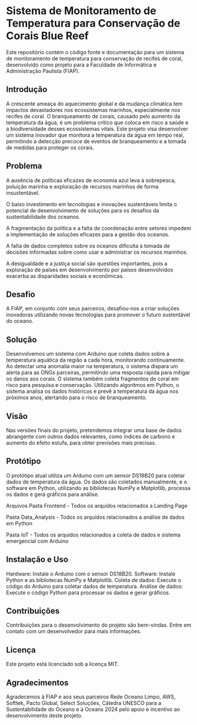# Sistema de Monitoramento de Temperatura para Conservação de Corais Blue Reef

Este repositório contém o código fonte e documentação para um sistema de monitoramento de temperatura para conservação de recifes de coral, desenvolvido como projeto para a Faculdade de Informática e Administração Paulista (FIAP).

## Introdução
A crescente ameaça do aquecimento global e da mudança climática tem impactos devastadores nos ecossistemas marinhos, especialmente nos recifes de coral. O branqueamento de corais, causado pelo aumento da temperatura da água, é um problema crítico que coloca em risco a saúde e a biodiversidade desses ecossistemas vitais.
Este projeto visa desenvolver um sistema inovador que monitora a temperatura da água em tempo real, permitindo a detecção precoce de eventos de branqueamento e a tomada de medidas para proteger os corais.

## Problema
A ausência de políticas eficazes de economia azul leva à sobrepesca, poluição marinha e exploração de recursos marinhos de forma insustentável.

O baixo investimento em tecnologias e inovações sustentáveis limita o potencial de desenvolvimento de soluções para os desafios da sustentabilidade dos oceanos.

A fragmentação da política e a falta de coordenação entre setores impedem a implementação de soluções eficazes para a gestão dos oceanos.

A falta de dados completos sobre os oceanos dificulta a tomada de decisões informadas sobre como usar e administrar os recursos marinhos.

A desigualdade e a justiça social são questões importantes, pois a exploração de países em desenvolvimento por países desenvolvidos exacerba as disparidades sociais e econômicas.

## Desafio
A FIAP, em conjunto com seus parceiros, desafiou-nos a criar soluções inovadoras utilizando novas tecnologias para promover o futuro sustentável do oceano.

## Solução
Desenvolvemos um sistema com Arduino que coleta dados sobre a temperatura aquática da região a cada hora, monitorando continuamente. Ao detectar uma anomalia maior na temperatura, o sistema dispara um alerta para as ONGs parceiras, permitindo uma resposta rápida para mitigar os danos aos corais. O sistema também coleta fragmentos de coral em risco para pesquisa e conservação.
Utilizando algoritmos em Python, o sistema analisa os dados históricos e prevê a temperatura da água nos próximos anos, alertando para o risco de branqueamento.

## Visão
Nas versões finais do projeto, pretendemos integrar uma base de dados abrangente com outros dados relevantes, como índices de carbono e aumento do efeito estufa, para obter previsões mais precisas.

## Protótipo
O protótipo atual utiliza um Arduino com um sensor DS18B20 para coletar dados de temperatura da água. Os dados são coletados manualmente, e o software em Python, utilizando as bibliotecas NumPy e Matplotlib, processa os dados e gera gráficos para análise.

Arquivos
Pasta Frontend - Todos os arquidos relacionados a Landing Page

Pasta Data_Analysis - Todos os arquidos relacionados a análise de dados em Python

Pasta IoT - Todos os arquidos relacionados a coleta de dados e sistema emergencial com Arduino
 
## Instalação e Uso
Hardware: Instale o Arduino com o sensor DS18B20.
Software: Instale Python e as bibliotecas NumPy e Matplotlib.
Coleta de dados: Execute o código do Arduino para coletar dados de temperatura.
Análise de dados: Execute o código Python para processar os dados e gerar gráficos.

## Contribuições
Contribuições para o desenvolvimento do projeto são bem-vindas. Entre em contato com um desenvolvedor para mais informações.

## Licença
Este projeto está licenciado sob a licença MIT.

## Agradecimentos
Agradecemos à FIAP e aos seus parceiros Rede Oceano Limpo, AWS, Softtek, Pacto Global, Select Soluções, Cátedra UNESCO para a Sustentabilidade do Oceano e a Oceans 2024 pelo apoio e incentivo ao desenvolvimento deste projeto.
